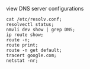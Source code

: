 view DNS server configurations

```shell
cat /etc/resolv.conf;
resolvectl status;
nmvli dev show | grep DNS;
ip route show;
route -n;
route print;
route -n get default;
tracert google.com;
netstat -nr;
```

```shell
```